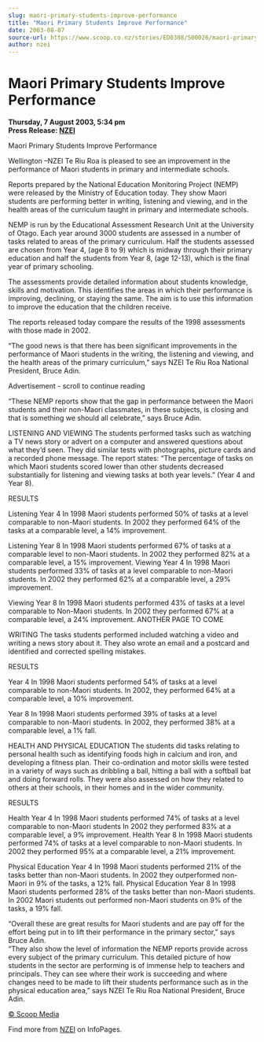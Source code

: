 ```yaml
---
slug: maori-primary-students-improve-performance
title: "Maori Primary Students Improve Performance"
date: 2003-08-07
source-url: https://www.scoop.co.nz/stories/ED0308/S00026/maori-primary-students-improve-performance.htm
author: nzei
---
```

Maori Primary Students Improve Performance
==========================================

**Thursday, 7 August 2003, 5:34 pm**  
**Press Release: [NZEI](https://info.scoop.co.nz/NZEI)**

Maori Primary Students Improve Performance

Wellington –NZEI Te Riu Roa is pleased to see an improvement in the performance of Maori students in primary and intermediate schools.

Reports prepared by the National Education Monitoring Project (NEMP) were released by the Ministry of Education today. They show Maori students are performing better in writing, listening and viewing, and in the health areas of the curriculum taught in primary and intermediate schools.

NEMP is run by the Educational Assessment Research Unit at the University of Otago. Each year around 3000 students are assessed in a number of tasks related to areas of the primary curriculum. Half the students assessed are chosen from Year 4, (age 8 to 9) which is midway through their primary education and half the students from Year 8, (age 12-13), which is the final year of primary schooling.

The assessments provide detailed information about students knowledge, skills and motivation. This identifies the areas in which their performance is improving, declining, or staying the same. The aim is to use this information to improve the education that the children receive.

The reports released today compare the results of the 1998 assessments with those made in 2002.

“The good news is that there has been significant improvements in the performance of Maori students in the writing, the listening and viewing, and the health areas of the primary curriculum,” says NZEI Te Riu Roa National President, Bruce Adin.

Advertisement - scroll to continue reading





“These NEMP reports show that the gap in performance between the Maori students and their non-Maori classmates, in these subjects, is closing and that is something we should all celebrate,” says Bruce Adin.

LISTENING AND VIEWING The students performed tasks such as watching a TV news story or advert on a computer and answered questions about what they’d seen. They did similar tests with photographs, picture cards and a recorded phone message. The report states: “The percentage of tasks on which Maori students scored lower than other students decreased substantially for listening and viewing tasks at both year levels.” (Year 4 and Year 8).

RESULTS

Listening Year 4 In 1998 Maori students performed 50% of tasks at a level comparable to non-Maori students. In 2002 they performed 64% of the tasks at a comparable level, a 14% improvement.

Listening Year 8 In 1998 Maori students performed 67% of tasks at a comparable level to non-Maori students. In 2002 they performed 82% at a comparable level, a 15% improvement. Viewing Year 4 In 1998 Maori students performed 33% of tasks at a level comparable to non-Maori students. In 2002 they performed 62% at a comparable level, a 29% improvement.

Viewing Year 8 In 1998 Maori students performed 43% of tasks at a level comparable to Non-Maori students. In 2002 they performed 67% at a comparable level, a 24% improvement. ANOTHER PAGE TO COME

WRITING The tasks students performed included watching a video and writing a news story about it. They also wrote an email and a postcard and identified and corrected spelling mistakes.

RESULTS

Year 4 In 1998 Maori students performed 54% of tasks at a level comparable to non-Maori students. In 2002, they performed 64% at a comparable level, a 10% improvement.

Year 8 In 1998 Maori students performed 39% of tasks at a level comparable to non-Maori students. In 2002, they performed 38% at a comparable level, a 1% fall.

HEALTH AND PHYSICAL EDUCATION The students did tasks relating to personal health such as identifying foods high in calcium and iron, and developing a fitness plan. Their co-ordination and motor skills were tested in a variety of ways such as dribbling a ball, hitting a ball with a softball bat and doing forward rolls. They were also assessed on how they related to others at their schools, in their homes and in the wider community.

RESULTS

Health Year 4 In 1998 Maori students performed 74% of tasks at a level comparable to non-Maori students In 2002 they performed 83% at a comparable level, a 9% improvement. Health Year 8 In 1998 Maori students performed 74% of tasks at a level comparable to non-Maori students. In 2002 they performed 95% at a comparable level, a 21% improvement.

Physical Education Year 4 In 1998 Maori students performed 21% of the tasks better than non-Maori students. In 2002 they outperformed non-Maori in 9% of the tasks, a 12% fall. Physical Education Year 8 In 1998 Maori students performed 28% of the tasks better than non-Maori students. In 2002 Maori students out performed non-Maori students on 9% of the tasks, a 19% fall.

“Overall these are great results for Maori students and are pay off for the effort being put in to lift their performance in the primary sector,” says Bruce Adin.  
“They also show the level of information the NEMP reports provide across every subject of the primary curriculum. This detailed picture of how students in the sector are performing is of immense help to teachers and principals. They can see where their work is succeeding and where changes need to be made to lift their students performance such as in the physical education area,” says NZEI Te Riu Roa National President, Bruce Adin.  

[© Scoop Media](http://www.scoop.co.nz/about/terms.html)

Find more from [NZEI](https://info.scoop.co.nz/NZEI) on InfoPages.